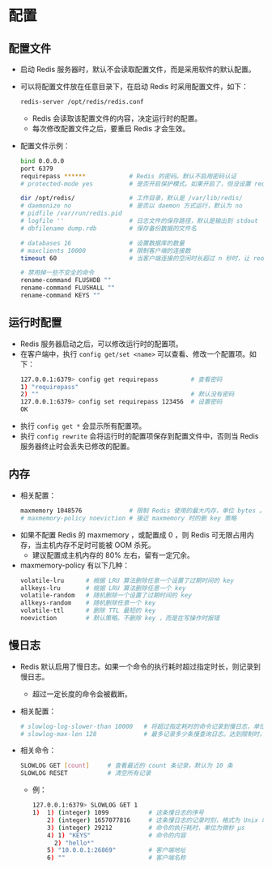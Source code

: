 # 配置

## 配置文件

- 启动 Redis 服务器时，默认不会读取配置文件，而是采用软件的默认配置。
- 可以将配置文件放在任意目录下，在启动 Redis 时采用配置文件，如下：
  ```sh
  redis-server /opt/redis/redis.conf
  ```
  - Redis 会读取该配置文件的内容，决定运行时的配置。
  - 每次修改配置文件之后，要重启 Redis 才会生效。

- 配置文件示例：
  ```sh
  bind 0.0.0.0
  port 6379
  requirepass ******            # Redis 的密码。默认不启用密码认证
  # protected-mode yes          # 是否开启保护模式。如果开启了，但没设置 requirepass ，则会强制设置 bind 127.0.0.1

  dir /opt/redis/               # 工作目录，默认是 /var/lib/redis/
  # daemonize no                # 是否以 daemon 方式运行，默认为 no
  # pidfile /var/run/redis.pid
  # logfile ''                  # 日志文件的保存路径，默认是输出到 stdout
  # dbfilename dump.rdb         # 保存备份数据的文件名

  # databases 16                # 设置数据库的数量
  # maxclients 10000            # 限制客户端的连接数
  timeout 60                    # 当客户端连接的空闲时长超过 n 秒时，让 redis 断开该连接。默认禁用 timeout ，因此连接数会越来越多

  # 禁用掉一些不安全的命令
  rename-command FLUSHDB ""
  rename-command FLUSHALL ""
  rename-command KEYS ""
  ```

## 运行时配置

- Redis 服务器启动之后，可以修改运行时的配置项。
- 在客户端中，执行 `config get/set <name>` 可以查看、修改一个配置项。如下：
  ```sh
  127.0.0.1:6379> config get requirepass         # 查看密码
  1) "requirepass"
  2) ""                                          # 默认没有密码
  127.0.0.1:6379> config set requirepass 123456  # 设置密码
  OK
  ```
- 执行 `config get *` 会显示所有配置项。
- 执行 `config rewrite` 会将运行时的配置项保存到配置文件中，否则当 Redis 服务器终止时会丢失已修改的配置。

## 内存

- 相关配置：
  ```sh
  maxmemory 1048576             # 限制 Redis 使用的最大内存，单位 bytes 。默认不限制
  # maxmemory-policy noeviction # 接近 maxmemory 时的删 key 策略
  ```
- 如果不配置 Redis 的 maxmemory ，或配置成 0 ，则 Redis 可无限占用内存，当主机内存不足时可能被 OOM 杀死。
  - 建议配置成主机内存的 80% 左右，留有一定冗余。
- maxmemory-policy 有以下几种：
  ```sh
  volatile-lru      # 根据 LRU 算法删除任意一个设置了过期时间的 key
  allkeys-lru       # 根据 LRU 算法删除任意一个 key
  volatile-random   # 随机删除一个设置了过期时间的 key
  allkeys-random    # 随机删除任意一个 key
  volatile-ttl      # 删除 TTL 最短的 key
  noeviction        # 默认策略。不删除 key ，而是在写操作时报错
  ````

## 慢日志

- Redis 默认启用了慢日志。如果一个命令的执行耗时超过指定时长，则记录到慢日志。
  - 超过一定长度的命令会被截断。
- 相关配置：
  ```sh
  # slowlog-log-slower-than 10000   # 将超过指定耗时的命令记录到慢日志，单位为微秒 μs
  # slowlog-max-len 128             # 最多记录多少条慢查询日志。达到限制时，删除最旧一条记录，写入新的记录
  ```

- 相关命令：
  ```sh
  SLOWLOG GET [count]     # 查看最近的 count 条记录，默认为 10 条
  SLOWLOG RESET           # 清空所有记录
  ```
  - 例：
    ```sh
    127.0.0.1:6379> SLOWLOG GET 1
    1)  1) (integer) 1099           # 这条慢日志的序号
        2) (integer) 1657077816     # 这条慢日志的记录时刻，格式为 Unix 时间戳
        3) (integer) 29212          # 命令的执行耗时，单位为微秒 μs
        4) 1) "KEYS"                # 命令的内容
          2) "hello*"
        5) "10.0.0.1:26869"         # 客户端地址
        6) ""                       # 客户端名称
    ```
